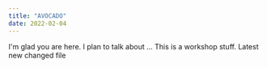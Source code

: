 ```yaml
---
title: "AVOCADO"
date: 2022-02-04
---
```


I'm glad you are here. I plan to talk about ...
This is a workshop stuff.
Latest new changed file
